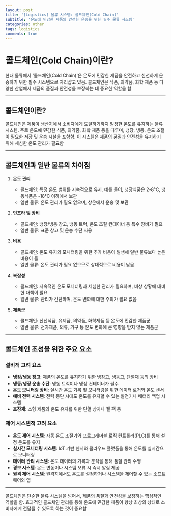 ```yaml
---
layout: post
title: '[Logistics] 물류 시스템: 콜드체인(Cold Chain)'
subtitle: '온도에 민감한 제품의 안전한 운송을 위한 필수 물류 시스템'
categories: other
tags: logistics
comments: true
---
```



# 콜드체인(Cold Chain)이란?

현대 물류에서 '콜드체인(Cold Chain)'은 온도에 민감한 제품을 안전하고 신선하게 운송하기 위한 필수 시스템으로 자리잡고 있음. 콜드체인은 식품, 의약품, 화학 제품 등 다양한 산업에서 제품의 품질과 안전성을 보장하는 데 중요한 역할을 함

---

## 콜드체인이란?

콜드체인은 제품이 생산지에서 소비자에게 도달하기까지 일정한 온도를 유지하는 물류 시스템. 주로 온도에 민감한 식품, 의약품, 화학 제품 등을 다루며, 냉장, 냉동, 온도 조절이 필요한 저장 및 운송 시설을 포함함. 이 시스템은 제품의 품질과 안전성을 유지하기 위해 세심한 온도 관리가 필요함

---

## 콜드체인과 일반 물류의 차이점

1. **온도 관리**
   - 콜드체인: 특정 온도 범위를 지속적으로 유지. 예를 들어, 냉장식품은 2-8°C, 냉동식품은 -18°C 이하에서 보관
   - 일반 물류: 온도 관리가 필요 없으며, 상온에서 운송 및 보관

2. **인프라 및 장비**
   - 콜드체인: 냉장/냉동 창고, 냉동 트럭, 온도 조절 컨테이너 등 특수 장비가 필요
   - 일반 물류: 표준 창고 및 운송 수단 사용

3. **비용**
   - 콜드체인: 온도 유지와 모니터링을 위한 추가 비용이 발생해 일반 물류보다 높은 비용이 듦
   - 일반 물류: 온도 관리가 필요 없으므로 상대적으로 비용이 낮음

4. **복잡성**
   - 콜드체인: 지속적인 온도 모니터링과 세심한 관리가 필요하며, 비상 상황에 대비한 대책이 필요
   - 일반 물류: 관리가 간단하며, 온도 변화에 대한 주의가 필요 없음

5. **제품군**
   - 콜드체인: 신선식품, 유제품, 의약품, 화학제품 등 온도에 민감한 제품군
   - 일반 물류: 전자제품, 의류, 가구 등 온도 변화에 큰 영향을 받지 않는 제품군

---

## 콜드체인 조성을 위한 주요 요소

### 설비적 고려 요소

- **냉장/냉동 창고**: 제품의 온도를 유지하기 위한 냉장고, 냉동고, 단열재 등의 장비
- **냉동/냉장 운송 수단**: 냉동 트럭이나 냉장 컨테이너가 필수
- **온도 모니터링 장비**: 실시간 온도 기록 및 모니터링을 위한 데이터 로거와 온도 센서
- **예비 전력 시스템**: 전력 중단 시에도 온도를 유지할 수 있는 발전기나 배터리 백업 시스템
- **포장재**: 소형 제품의 온도 유지를 위한 단열 상자나 젤 팩 등

### 제어 시스템적 고려 요소

- **온도 제어 시스템**: 자동 온도 조절기와 프로그래머블 로직 컨트롤러(PLC)를 통해 설정 온도를 유지
- **실시간 모니터링 시스템**: IoT 기반 센서와 클라우드 플랫폼을 통해 온도를 실시간으로 모니터링
- **데이터 관리 시스템**: 온도 데이터의 기록과 분석을 통해 품질 관리 수행
- **경보 시스템**: 온도 변동이나 시스템 오류 시 즉시 알림 제공
- **원격 제어 시스템**: 원격지에서도 온도를 설정하거나 시스템을 제어할 수 있는 소프트웨어와 앱

---

콜드체인은 단순한 물류 시스템을 넘어서, 제품의 품질과 안전성을 보장하는 핵심적인 역할을 함. 효과적인 콜드체인 관리를 통해 온도에 민감한 제품이 항상 최상의 상태로 소비자에게 전달될 수 있도록 하는 것이 중요함
